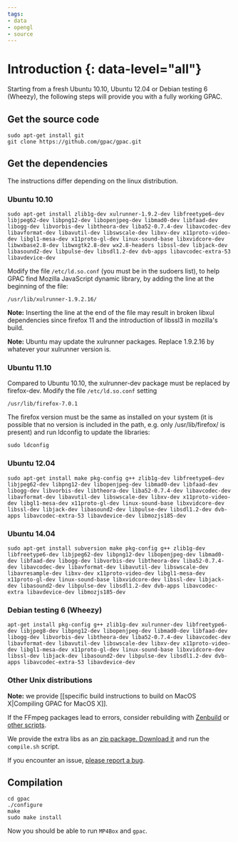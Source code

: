 ```yaml
---
tags:
- data
- opengl
- source
---
```



# Introduction {: data-level="all"}

Starting from a fresh Ubuntu 10.10, Ubuntu 12.04 or Debian testing 6 (Wheezy), the following steps will provide you with a fully working GPAC.

## Get the source code

```
sudo apt-get install git
git clone https://github.com/gpac/gpac.git
```


## Get the dependencies

The instructions differ depending on the linux distribution.

### Ubuntu 10.10

```
sudo apt-get install zlib1g-dev xulrunner-1.9.2-dev libfreetype6-dev libjpeg62-dev libpng12-dev libopenjpeg-dev libmad0-dev libfaad-dev libogg-dev libvorbis-dev libtheora-dev liba52-0.7.4-dev libavcodec-dev libavformat-dev libavutil-dev libswscale-dev libxv-dev x11proto-video-dev libgl1-mesa-dev x11proto-gl-dev linux-sound-base libxvidcore-dev libwxbase2.8-dev libwxgtk2.8-dev wx2.8-headers libssl-dev libjack-dev libasound2-dev libpulse-dev libsdl1.2-dev dvb-apps libavcodec-extra-53 libavdevice-dev
```

Modify the file `/etc/ld.so.conf` (you must be in the sudoers list), to help GPAC find Mozilla JavaScript dynamic library, by adding the line at the beginning of the file:

```
/usr/lib/xulrunner-1.9.2.16/
```

**Note:** Inserting the line at the end of the file may result in broken libxul dependencies since firefox 11 and the introduction of libssl3 in mozilla's build. 

**Note:** Ubuntu may update the xulrunner packages. Replace 1.9.2.16 by whatever your xulrunner version is.

### Ubuntu 11.10

Compared to Ubuntu 10.10, the xulrunner-dev package must be replaced by firefox-dev. Modify the file `/etc/ld.so.conf` setting

```
/usr/lib/firefox-7.0.1
```

The firefox version must be the same as installed on your system (it is possible that no version is included in the path, e.g. only /usr/lib/firefox/ is present) and run ldconfig to update the libraries:

```
sudo ldconfig
```

### Ubuntu 12.04

```
sudo apt-get install make pkg-config g++ zlib1g-dev libfreetype6-dev libjpeg62-dev libpng12-dev libopenjpeg-dev libmad0-dev libfaad-dev libogg-dev libvorbis-dev libtheora-dev liba52-0.7.4-dev libavcodec-dev libavformat-dev libavutil-dev libswscale-dev libxv-dev x11proto-video-dev libgl1-mesa-dev x11proto-gl-dev linux-sound-base libxvidcore-dev libssl-dev libjack-dev libasound2-dev libpulse-dev libsdl1.2-dev dvb-apps libavcodec-extra-53 libavdevice-dev libmozjs185-dev
```

### Ubuntu 14.04

```
sudo apt-get install subversion make pkg-config g++ zlib1g-dev libfreetype6-dev libjpeg62-dev libpng12-dev libopenjpeg-dev libmad0-dev libfaad-dev libogg-dev libvorbis-dev libtheora-dev liba52-0.7.4-dev libavcodec-dev libavformat-dev libavutil-dev libswscale-dev libavresample-dev libxv-dev x11proto-video-dev libgl1-mesa-dev x11proto-gl-dev linux-sound-base libxvidcore-dev libssl-dev libjack-dev libasound2-dev libpulse-dev libsdl1.2-dev dvb-apps libavcodec-extra libavdevice-dev libmozjs185-dev
```

### Debian testing 6 (Wheezy)

```
apt-get install pkg-config g++ zlib1g-dev xulrunner-dev libfreetype6-dev libjpeg8-dev libpng12-dev libopenjpeg-dev libmad0-dev libfaad-dev libogg-dev libvorbis-dev libtheora-dev liba52-0.7.4-dev libavcodec-dev libavformat-dev libavutil-dev libswscale-dev libxv-dev x11proto-video-dev libgl1-mesa-dev x11proto-gl-dev linux-sound-base libxvidcore-dev libssl-dev libjack-dev libasound2-dev libpulse-dev libsdl1.2-dev dvb-apps libavcodec-extra-53 libavdevice-dev
```

### Other Unix distributions

**Note:** we provide [[specific build instructions to build on MacOS X|Compiling GPAC for MacOS X]]. 

If the FFmpeg packages lead to errors, consider rebuilding with [Zenbuild](https://github.com/gpac/zenbuild) or [other scripts](https://gist.github.com/xdamman/e4f713c8cd1a389a5917#file-install_ffmpeg_ubuntu-sh). 

We provide the extra libs as an [zip package. Download it](https://sourceforge.net/p/gpac/code/HEAD/tree/trunk/gpac_extra_libs/gpac_extra_libs.zip) and run the `compile.sh` script. 

If you encounter an issue, [please report a bug](https://gpac.io/2013/07/16/how-to-file-a-bug-properly/ "How to file a bug properly").

## Compilation

```
cd gpac
./configure
make
sudo make install
```

Now you should be able to run `MP4Box` and `gpac`.

